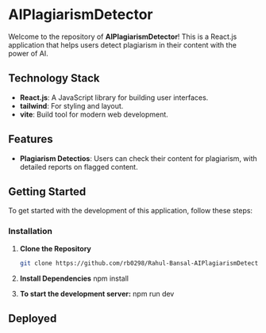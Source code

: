 #  AIPlagiarismDetector

Welcome to the repository of **AIPlagiarismDetector**! This is a React.js application that helps users detect plagiarism in their content with the power of AI.

## Technology Stack

- **React.js**: A JavaScript library for building user interfaces.
- **tailwind**: For styling and layout.
- **vite**: Build tool for modern web development.


## Features

- **Plagiarism Detectios**: Users can check their content for plagiarism, with detailed reports on flagged content.

## Getting Started

To get started with the development of this application, follow these steps:

### Installation

1. **Clone the Repository**

   ```bash
   git clone https://github.com/rb0298/Rahul-Bansal-AIPlagiarismDetector.git

   ```

2. **Install Dependencies**
   npm install

3. **To start the development server:**
   npm run dev

## Deployed

<!-- The application is deployed and can be accessed at [https://atomic-blog-apps.netlify.app](https://atomic-blog-apps.netlify.app). -->

